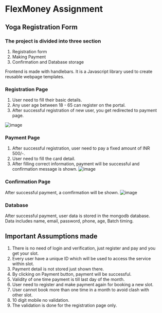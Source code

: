 # FlexMoney Assignment

## Yoga Registration Form

### The project is divided into three section

1. Registration form
2. Making Payment
3. Confirmation and Database storage

Frontend is made with handlebars. It is a Javascript library used to create reusable webpage templates.

### Registration Page

1. User need to fill their basic details.
2. Any user age between 18 - 65 can register on the portal.
3. After successful registration of new user, you get redirected to payment page.

![image](https://user-images.githubusercontent.com/100346817/206889580-d7e96c9a-db76-44e3-b8d8-179f6aaa7093.png)

### Payment Page

1. After successful registration, user need to pay a fixed amount of INR 500/-.
2. User need to fill the card detail.
3. After filling correct information, payment will be successful and confirmation message is shown.
![image](https://user-images.githubusercontent.com/100346817/206889631-f9cbab90-764c-4e1d-94a1-945cc73401b1.png)


### Confirmation Page

After successful payment, a comfirmation will be shown.
![image](https://user-images.githubusercontent.com/100346817/206889646-1613084c-d518-4531-b674-1f0e9b7c9f3b.png)


### Database

After successful payment, user data is stored in the mongodb database.
Data includes name, email, password, phone, age, Batch timing.

## Important Assumptions made

1. There is no need of login and verification, just register and pay and you get your slot.
2. Every user have a unique ID which will be used to access the service within slot.
3. Payment detail is not stored just shown there.
4. By clicking on Payment button, payment will be successful.
5. Validity of one time payment is till last day of the month.
6. User need to register and make payment again for booking a new slot.
7. User cannot book more than one time in a month to avoid clash with other slot.
8. 10 digit mobile no validation.
9. The validation is done for the registration page only.
